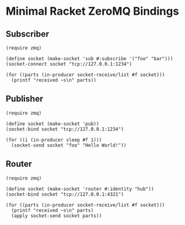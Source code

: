 # Minimal Racket ZeroMQ Bindings

## Subscriber

```racket
(require zmq)

(define socket (make-socket 'sub #:subscribe '("foo" "bar")))
(socket-connect socket "tcp://127.0.0.1:1234")

(for ((parts (in-producer socket-receive/list #f socket)))
  (printf "received ~s\n" parts))
```

## Publisher

```racket
(require zmq)

(define socket (make-socket 'pub))
(socket-bind socket "tcp://127.0.0.1:1234")

(for ((i (in-producer sleep #f 1)))
  (socket-send socket "foo" "Hello World!"))
```

## Router

```racket
(require zmq)

(define socket (make-socket 'router #:identity "hub"))
(socket-bind socket "tcp://127.0.0.1:4321")

(for ((parts (in-producer socket-receive/list #f socket)))
  (printf "received ~s\n" parts)
  (apply socket-send socket parts))
```
